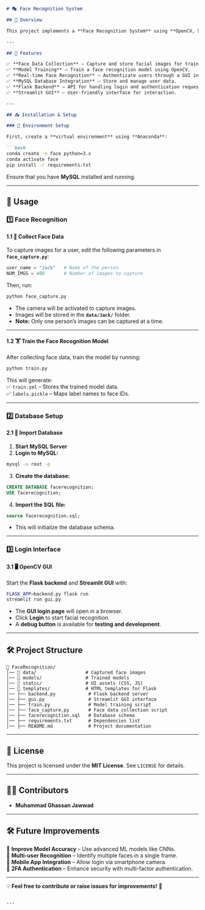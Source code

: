 

```markdown
# 🎭 Face Recognition System  

## 📌 Overview  

This project implements a **Face Recognition System** using **OpenCV, Streamlit, and Flask**. It enables **face data collection, training, and real-time recognition** with an integrated **GUI for authentication**. The system also integrates with **MySQL** for user data management.  

---

## 🚀 Features  

✅ **Face Data Collection** – Capture and store facial images for training.  
✅ **Model Training** – Train a face recognition model using OpenCV.  
✅ **Real-time Face Recognition** – Authenticate users through a GUI interface.  
✅ **MySQL Database Integration** – Store and manage user data.  
✅ **Flask Backend** – API for handling login and authentication requests.  
✅ **Streamlit GUI** – User-friendly interface for interaction.  

---

## 📥 Installation & Setup  

### 🔧 Environment Setup  

First, create a **virtual environment** using **Anaconda**:  

```bash
conda create -n face python=3.x
conda activate face
pip install -r requirements.txt
```

Ensure that you have **MySQL** installed and running.  

---

## 🔄 Usage  

### 1️⃣ Face Recognition  

#### 1.1 📸 Collect Face Data  

To capture images for a user, edit the following parameters in **`face_capture.py`**:  

```python
user_name = "Jack"   # Name of the person
NUM_IMGS = 400       # Number of images to capture
```

Then, run:  

```bash
python face_capture.py
```

- The camera will be activated to capture images.  
- Images will be stored in the **`data/Jack/`** folder.  
- **Note:** Only one person’s images can be captured at a time.  

---

#### 1.2 🏋️ Train the Face Recognition Model  

After collecting face data, train the model by running:  

```bash
python train.py
```

This will generate:  
✅ `train.yml` – Stores the trained model data.  
✅ `labels.pickle` – Maps label names to face IDs.  

---

### 2️⃣ Database Setup  

#### 2.1 📂 Import Database  

1. **Start MySQL Server**  
2. **Login to MySQL:**  

```bash
mysql -u root -p
```

3. **Create the database:**  

```sql
CREATE DATABASE facerecognition;
USE facerecognition;
```

4. **Import the SQL file:**  

```sql
source facerecognition.sql;
```

- This will initialize the database schema.  

---

### 3️⃣ Login Interface  

#### 3.1 🖥️ OpenCV GUI  

Start the **Flask backend** and **Streamlit GUI** with:  

```bash
FLASK_APP=backend.py flask run
streamlit run gui.py
```

- The **GUI login page** will open in a browser.  
- Click **Login** to start facial recognition.  
- A **debug button** is available for **testing and development**.  

---

## 🛠️ Project Structure  

```
📂 FaceRecognition/
│── 📂 data/                  # Captured face images
│── 📂 models/                # Trained models
│── 📂 static/                # UI assets (CSS, JS)
│── 📂 templates/             # HTML templates for Flask
│── ├── backend.py            # Flask backend server
│── ├── gui.py                # Streamlit GUI interface
│── ├── train.py              # Model training script
│── ├── face_capture.py       # Face data collection script
│── ├── facerecognition.sql   # Database schema
│── ├── requirements.txt      # Dependencies list
│── ├── README.md             # Project documentation
```

---

## 📜 License  

This project is licensed under the **MIT License**. See `LICENSE` for details.  

---

## 👨‍💻 Contributors  

- **Muhammad Ghassan Jawwad**  


---

## 🛠 Future Improvements  

📌 **Improve Model Accuracy** – Use advanced ML models like CNNs.  
📌 **Multi-user Recognition** – Identify multiple faces in a single frame.  
📌 **Mobile App Integration** – Allow login via smartphone camera.  
📌 **2FA Authentication** – Enhance security with multi-factor authentication.  

---

💡 **Feel free to contribute or raise issues for improvements!** 🚀  
```

---
